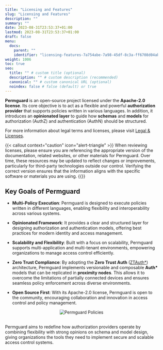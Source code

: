 ```yaml
---
title: "Licensing and Features"
slug: "Licensing and Features"
description: ""
summary: ""
date: 2023-08-31T23:53:37+01:00
lastmod: 2023-08-31T23:53:37+01:00
draft: false
menu:
  docs:
    parent: ""
    identifier: "licensing-features-7a754abe-7a98-45df-8c3a-ff6708d04abc"
weight: 1006
toc: true
seo:
  title: "" # custom title (optional)
  description: "" # custom description (recommended)
  canonical: "" # custom canonical URL (optional)
  noindex: false # false (default) or true
---
```

**Permguard** is an open-source project licensed under the **Apache-2.0 license**. Its core objective is to act as a flexible and powerful **authorization provider** that supports policies written in various languages. In addition, it introduces an **opinionated layer** to guide how **schemas** and **models** for authorization (AuthZ) and authentication (AuthN) should be structured.

For more information about legal terms and licenses, please visit [Legal & Licenses](/docs/0.1/legal-licenses).

{{< callout context="caution" icon="alert-triangle" >}}
When reviewing licenses, please ensure you are referencing the appropriate version of the documentation, related websites, or other materials for Permguard. Over time, these resources may be updated to reflect changes or improvements, particularly for third-party technologies outside our control. Verifying the correct version ensures that the information aligns with the specific software or materials you are using.
{{</callout >}}

## Key Goals of Permguard

- **Multi-Policy Execution**: Permguard is designed to execute policies written in different languages, enabling flexibility and interoperability across various systems.

- **Opinionated Framework**: It provides a clear and structured layer for designing authorization and authentication models, offering best practices for modern identity and access management.

- **Scalability and Flexibility**: Built with a focus on scalability, Permguard supports multi-application and multi-tenant environments, empowering organizations to manage access control efficiently.

- **Zero Trust Compliance**: By adopting the **Zero Trust Auth** ([ZTAuth*](https://medium.com/ztauth)) architecture, Permguard implements versionable and composable **Auth\*** models that can be replicated in **proximity nodes**. This allows it to overcome the limitations of partially connected devices and ensures seamless policy enforcement across diverse environments.

- **Open Source First**: With its Apache-2.0 license, Permguard is open to the community, encouraging collaboration and innovation in access control and policy management.

<div style="text-align: center">
  <img alt="Permguard Policies" src="/images/diagrams/d21.png"/>
</div><br/>

Permguard aims to redefine how authorization providers operate by combining flexibility with strong opinions on schema and model design, giving organizations the tools they need to implement secure and scalable access control systems.
